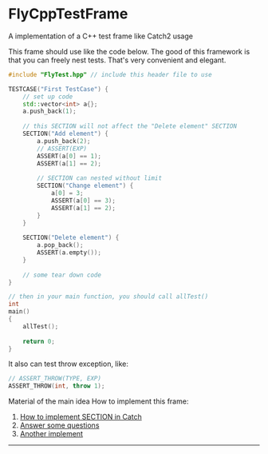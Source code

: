 # FlyCppTestFrame
A implementation of a C++ test frame like Catch2 usage

This frame should use like the code below. The good of this framework is that you can freely nest tests. That's very convenient and elegant.

```c++
#include "FlyTest.hpp" // include this header file to use

TESTCASE("First TestCase") {
	// set up code
	std::vector<int> a{};
	a.push_back(1);
	
	// this SECTION will not affect the "Delete element" SECTION
	SECTION("Add element") {
		a.push_back(2);
		// ASSERT(EXP)
		ASSERT(a[0] == 1);
		ASSERT(a[1] == 2);
    
		// SECTION can nested without limit
		SECTION("Change element") {
			a[0] = 3;
			ASSERT(a[0] == 3);
			ASSERT(a[1] == 2);
		}
	}
	
	SECTION("Delete element") {
		a.pop_back();
		ASSERT(a.empty());
	}
 	
	// some tear down code
}

// then in your main function, you should call allTest()
int
main()
{
	allTest();
	
	return 0;
}
```

It also can test throw exception, like:
```c++
// ASSERT_THROW(TYPE, EXP)
ASSERT_THROW(int, throw 1);
```



Material of the main idea How to implement this frame:

1. [How to implement SECTION in Catch](https://zhuanlan.zhihu.com/p/24535431)
2. [Answer some questions](https://zhuanlan.zhihu.com/p/24547564)
3. [Another implement](https://zhuanlan.zhihu.com/p/24552354)

---------

